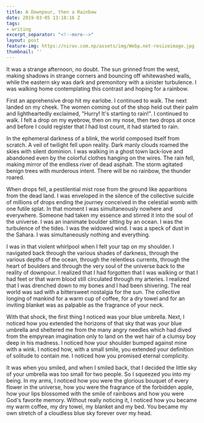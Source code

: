 ```yaml
---
title: A Downpour, then a Rainbow
date: 2019-03-05 13:18:16 Z
tags:
- writing
excerpt_separator: "<!--more-->"
layout: post
feature-img: https://nirav.com.np/assets/img/Webp.net-resizeimage.jpg
thumbnail: ''
---
```


It was a strange afternoon, no doubt. The sun grinned from the west, making shadows in strange corners and bouncing off whitewashed walls, while the eastern sky was dark and premonitory with a sinister turbulence. I was walking home contemplating this contrast and hoping for a rainbow.

First an apprehensive drop hit my earlobe. I continued to walk. The next landed on my cheek. The women coming out of the shop held out their palm and lightheartedly exclaimed, "Hurry! It's starting to rain!". I continued to walk. I felt a drop on my eyebrow, then on my nose, then two drops at once and before I could register that I had lost count, it had started to rain.

<!--more-->

In the ephemeral darkness of a blink, the world composed itself from scratch. A veil of twilight fell upon reality. Dark manly clouds roamed the skies with silent dominion. I was walking in a ghost town lack-love and abandoned even by the colorful clothes hanging on the wires. The rain fell, making mirror of the endless river of dead asphalt. The storm agitated benign trees with murderous intent. There will be no rainbow, the thunder roared.

When drops fell, a pestilential mist rose from the ground like apparitions from the dead land. I was enveloped in the silence of the collective suicide of millions of drops ending the journey conceived in the celestial womb with one futile splat. In that moment I was simultaneously nowhere and everywhere. Someone had taken my essence and stirred it into the soul of the universe. I was an inanimate boulder sitting by an ocean. I was the turbulence of the tides. I was the widowed wind. I was a speck of dust in the Sahara. I was simultaneously nothing and everything.

I was in that violent whirlpool when I felt your tap on my shoulder. I navigated back through the various shades of darkness, through the various depths of the ocean, through the relentless currents, through the heart of boulders and through the very soul of the universe back to the reality of downpour. I realized that I had forgotten that I was walking or that I had feet or that warm blood still circulated through my arteries. I realized that I was drenched down to my bones and I had been shivering. The real world was sad with a bittersweet nostalgia for the sun. The collective longing of mankind for a warm cup of coffee, for a dry towel and for an inviting blanket was as palpable as the fragrance of your neck.

With that shock, the first thing I noticed was your blue umbrella. Next, I noticed how you extended the horizons of that sky that was your blue umbrella and sheltered me from the many angry needles which had dived from the empyrean imagination only to land on the wet hair of a clumsy boy deep in his madness. I noticed how your shoulder bumped against mine with a wink. I noticed how, with a small smile, you extended your definition of solitude to contain me. I noticed how you promised eternal complicity.

It was when you smiled, and when I smiled back, that I decided the little sky of your umbrella was too small for two people. So I squeezed you into my being. In my arms, I noticed how you were the glorious bouquet of every flower in the universe, how you were the fragrance of the forbidden apple, how your lips blossomed with the smile of rainbows and how you were God's favorite memory. Without really noticing it, I noticed how you became my warm coffee, my dry towel, my blanket and my bed. You became my own stretch of a cloudless blue sky forever over my head.